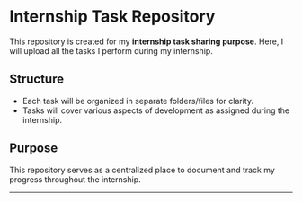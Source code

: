 # Internship Task Repository

This repository is created for my **internship task sharing purpose**. Here, I will upload all the tasks I perform during my internship.

## Structure
- Each task will be organized in separate folders/files for clarity.
- Tasks will cover various aspects of development as assigned during the internship.

## Purpose
This repository serves as a centralized place to document and track my progress throughout the internship.

---
